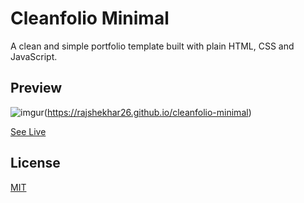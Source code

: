 # Cleanfolio Minimal

A clean and simple portfolio template built with plain HTML, CSS and JavaScript.

## Preview

![imgur](https://i.imgur.com/5z7cvMz.gif)(https://rajshekhar26.github.io/cleanfolio-minimal)

[See Live](https://rajshekhar26.github.io/cleanfolio-minimal)

## License

[MIT](https://choosealicense.com/licenses/mit/)
